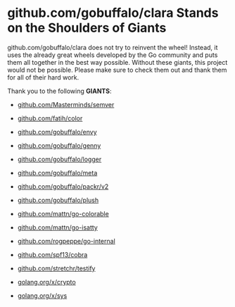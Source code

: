 # github.com/gobuffalo/clara Stands on the Shoulders of Giants

github.com/gobuffalo/clara does not try to reinvent the wheel! Instead, it uses the already great wheels developed by the Go community and puts them all together in the best way possible. Without these giants, this project would not be possible. Please make sure to check them out and thank them for all of their hard work.

Thank you to the following **GIANTS**:


* [github.com/Masterminds/semver](https://godoc.org/github.com/Masterminds/semver)

* [github.com/fatih/color](https://godoc.org/github.com/fatih/color)

* [github.com/gobuffalo/envy](https://godoc.org/github.com/gobuffalo/envy)

* [github.com/gobuffalo/genny](https://godoc.org/github.com/gobuffalo/genny)

* [github.com/gobuffalo/logger](https://godoc.org/github.com/gobuffalo/logger)

* [github.com/gobuffalo/meta](https://godoc.org/github.com/gobuffalo/meta)

* [github.com/gobuffalo/packr/v2](https://godoc.org/github.com/gobuffalo/packr/v2)

* [github.com/gobuffalo/plush](https://godoc.org/github.com/gobuffalo/plush)

* [github.com/mattn/go-colorable](https://godoc.org/github.com/mattn/go-colorable)

* [github.com/mattn/go-isatty](https://godoc.org/github.com/mattn/go-isatty)

* [github.com/rogpeppe/go-internal](https://godoc.org/github.com/rogpeppe/go-internal)

* [github.com/spf13/cobra](https://godoc.org/github.com/spf13/cobra)

* [github.com/stretchr/testify](https://godoc.org/github.com/stretchr/testify)

* [golang.org/x/crypto](https://godoc.org/golang.org/x/crypto)

* [golang.org/x/sys](https://godoc.org/golang.org/x/sys)
